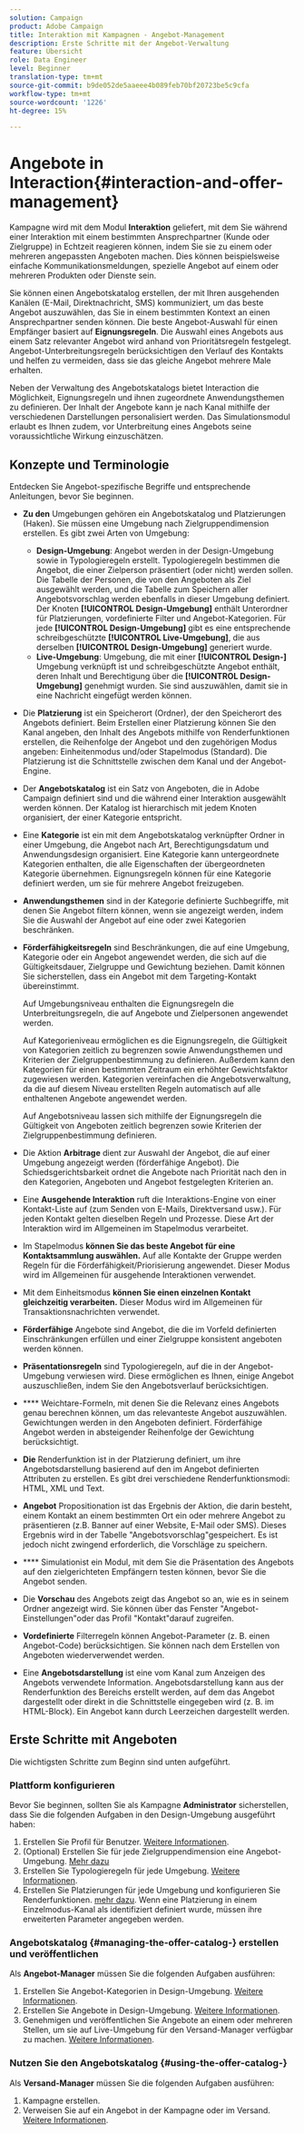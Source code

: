```yaml
---
solution: Campaign
product: Adobe Campaign
title: Interaktion mit Kampagnen - Angebot-Management
description: Erste Schritte mit der Angebot-Verwaltung
feature: Übersicht
role: Data Engineer
level: Beginner
translation-type: tm+mt
source-git-commit: b9de052de5aaeee4b089feb70bf20723be5c9cfa
workflow-type: tm+mt
source-wordcount: '1226'
ht-degree: 15%

---
```


# Angebote in Interaction{#interaction-and-offer-management}

Kampagne wird mit dem Modul **Interaktion** geliefert, mit dem Sie während einer Interaktion mit einem bestimmten Ansprechpartner (Kunde oder Zielgruppe) in Echtzeit reagieren können, indem Sie sie zu einem oder mehreren angepassten Angeboten machen. Dies können beispielsweise einfache Kommunikationsmeldungen, spezielle Angebot auf einem oder mehreren Produkten oder Dienste sein.

Sie können einen Angebotskatalog erstellen, der mit Ihren ausgehenden Kanälen (E-Mail, Direktnachricht, SMS) kommuniziert, um das beste Angebot auszuwählen, das Sie in einem bestimmten Kontext an einen Ansprechpartner senden können. Die beste Angebot-Auswahl für einen Empfänger basiert auf **Eignungsregeln**. Die Auswahl eines Angebots aus einem Satz relevanter Angebot wird anhand von Prioritätsregeln festgelegt. Angebot-Unterbreitungsregeln berücksichtigen den Verlauf des Kontakts und helfen zu vermeiden, dass sie das gleiche Angebot mehrere Male erhalten.

Neben der Verwaltung des Angebotskatalogs bietet Interaction die Möglichkeit, Eignungsregeln und ihnen zugeordnete Anwendungsthemen zu definieren. Der Inhalt der Angebote kann je nach Kanal mithilfe der verschiedenen Darstellungen personalisiert werden. Das Simulationsmodul erlaubt es Ihnen zudem, vor Unterbreitung eines Angebots seine voraussichtliche Wirkung einzuschätzen.

## Konzepte und Terminologie

Entdecken Sie Angebot-spezifische Begriffe und entsprechende Anleitungen, bevor Sie beginnen.

* **Zu den** Umgebungen gehören ein Angebotskatalog und Platzierungen (Haken). Sie müssen eine Umgebung nach Zielgruppendimension erstellen.
Es gibt zwei Arten von Umgebung:

   * **Design-Umgebung**: Angebot werden in der Design-Umgebung sowie in Typologieregeln erstellt. Typologieregeln bestimmen die Angebot, die einer Zielperson präsentiert (oder nicht) werden sollen. Die Tabelle der Personen, die von den Angeboten als Ziel ausgewählt werden, und die Tabelle zum Speichern aller Angebotsvorschlag werden ebenfalls in dieser Umgebung definiert. Der Knoten **[!UICONTROL Design-Umgebung]** enthält Unterordner für Platzierungen, vordefinierte Filter und Angebot-Kategorien. Für jede **[!UICONTROL Design-Umgebung]** gibt es eine entsprechende schreibgeschützte **[!UICONTROL Live-Umgebung]**, die aus derselben **[!UICONTROL Design-Umgebung]** generiert wurde.
   * **Live-Umgebung**: Umgebung, die mit einer  **[!UICONTROL Design-]** Umgebung verknüpft ist und schreibgeschützte Angebot enthält, deren Inhalt und Berechtigung über die  **[!UICONTROL Design-Umgebung]** genehmigt wurden. Sie sind auszuwählen, damit sie in eine Nachricht eingefügt werden können.

* Die **Platzierung** ist ein Speicherort (Ordner), der den Speicherort des Angebots definiert. Beim Erstellen einer Platzierung können Sie den Kanal angeben, den Inhalt des Angebots mithilfe von Renderfunktionen erstellen, die Reihenfolge der Angebot und den zugehörigen Modus angeben: Einheitenmodus und/oder Stapelmodus (Standard). Die Platzierung ist die Schnittstelle zwischen dem Kanal und der Angebot-Engine.
* Der **Angebotskatalog** ist ein Satz von Angeboten, die in Adobe Campaign definiert sind und die während einer Interaktion ausgewählt werden können. Der Katalog ist hierarchisch mit jedem Knoten organisiert, der einer Kategorie entspricht.
* Eine **Kategorie** ist ein mit dem Angebotskatalog verknüpfter Ordner in einer Umgebung, die Angebot nach Art, Berechtigungsdatum und Anwendungsdesign organisiert. Eine Kategorie kann untergeordnete Kategorien enthalten, die alle Eigenschaften der übergeordneten Kategorie übernehmen. Eignungsregeln können für eine Kategorie definiert werden, um sie für mehrere Angebot freizugeben.
* **Anwendungsthemen** sind in der Kategorie definierte Suchbegriffe, mit denen Sie Angebot filtern können, wenn sie angezeigt werden, indem Sie die Auswahl der Angebot auf eine oder zwei Kategorien beschränken.
* **Förderfähigkeitsregeln** sind Beschränkungen, die auf eine Umgebung, Kategorie oder ein Angebot angewendet werden, die sich auf die Gültigkeitsdauer, Zielgruppe und Gewichtung beziehen. Damit können Sie sicherstellen, dass ein Angebot mit dem Targeting-Kontakt übereinstimmt.

   Auf Umgebungsniveau enthalten die Eignungsregeln die Unterbreitungsregeln, die auf Angebote und Zielpersonen angewendet werden.

   Auf Kategorieniveau ermöglichen es die Eignungsregeln, die Gültigkeit von Kategorien zeitlich zu begrenzen sowie Anwendungsthemen und Kriterien der Zielgruppenbestimmung zu definieren. Außerdem kann den Kategorien für einen bestimmten Zeitraum ein erhöhter Gewichtsfaktor zugewiesen werden. Kategorien vereinfachen die Angebotsverwaltung, da die auf diesem Niveau erstellten Regeln automatisch auf alle enthaltenen Angebote angewendet werden.

   Auf Angebotsniveau lassen sich mithilfe der Eignungsregeln die Gültigkeit von Angeboten zeitlich begrenzen sowie Kriterien der Zielgruppenbestimmung definieren.

* Die Aktion **Arbitrage** dient zur Auswahl der Angebot, die auf einer Umgebung angezeigt werden (förderfähige Angebot). Die Schiedsgerichtsbarkeit ordnet die Angebote nach Priorität nach den in den Kategorien, Angeboten und Angebot festgelegten Kriterien an.
* Eine **Ausgehende Interaktion** ruft die Interaktions-Engine von einer Kontakt-Liste auf (zum Senden von E-Mails, Direktversand usw.). Für jeden Kontakt gelten dieselben Regeln und Prozesse. Diese Art der Interaktion wird im Allgemeinen im Stapelmodus verarbeitet.
* Im Stapelmodus **können Sie das beste Angebot für eine Kontaktsammlung auswählen.** Auf alle Kontakte der Gruppe werden Regeln für die Förderfähigkeit/Priorisierung angewendet. Dieser Modus wird im Allgemeinen für ausgehende Interaktionen verwendet.
* Mit dem Einheitsmodus **können Sie einen einzelnen Kontakt gleichzeitig verarbeiten.** Dieser Modus wird im Allgemeinen für Transaktionsnachrichten verwendet.
* **Förderfähige** Angebote sind Angebot, die die im Vorfeld definierten Einschränkungen erfüllen und einer Zielgruppe konsistent angeboten werden können.
* **Präsentationsregeln** sind Typologieregeln, auf die in der Angebot-Umgebung verwiesen wird. Diese ermöglichen es Ihnen, einige Angebot auszuschließen, indem Sie den Angebotsverlauf berücksichtigen.
* **** Weichtare-Formeln, mit denen Sie die Relevanz eines Angebots genau berechnen können, um das relevanteste Angebot auszuwählen. Gewichtungen werden in den Angeboten definiert. Förderfähige Angebot werden in absteigender Reihenfolge der Gewichtung berücksichtigt.
* **Die** Renderfunktion ist in der Platzierung definiert, um ihre Angebotsdarstellung basierend auf den im Angebot definierten Attributen zu erstellen. Es gibt drei verschiedene Renderfunktionsmodi: HTML, XML und Text.
* **Angebot** Propositionation ist das Ergebnis der Aktion, die darin besteht, einem Kontakt an einem bestimmten Ort ein oder mehrere Angebot zu präsentieren (z.B. Banner auf einer Website, E-Mail oder SMS). Dieses Ergebnis wird in der Tabelle &quot;Angebotsvorschlag&quot;gespeichert. Es ist jedoch nicht zwingend erforderlich, die Vorschläge zu speichern.
* **** Simulationist ein Modul, mit dem Sie die Präsentation des Angebots auf den zielgerichteten Empfängern testen können, bevor Sie die Angebot senden.
* Die **Vorschau** des Angebots zeigt das Angebot so an, wie es in seinem Ordner angezeigt wird. Sie können über das Fenster &quot;Angebot-Einstellungen&quot;oder das Profil &quot;Kontakt&quot;darauf zugreifen.
* **Vordefinierte** Filterregeln können Angebot-Parameter (z. B. einen Angebot-Code) berücksichtigen. Sie können nach dem Erstellen von Angeboten wiederverwendet werden.
* Eine **Angebotsdarstellung** ist eine vom Kanal zum Anzeigen des Angebots verwendete Information. Angebotsdarstellung kann aus der Renderfunktion des Bereichs erstellt werden, auf dem das Angebot dargestellt oder direkt in die Schnittstelle eingegeben wird (z. B. im HTML-Block). Ein Angebot kann durch Leerzeichen dargestellt werden.

## Erste Schritte mit Angeboten

Die wichtigsten Schritte zum Beginn sind unten aufgeführt.

### Plattform konfigurieren

Bevor Sie beginnen, sollten Sie als Kampagne **Administrator** sicherstellen, dass Sie die folgenden Aufgaben in den Design-Umgebung ausgeführt haben:

1. Erstellen Sie Profil für Benutzer. [Weitere Informationen](interaction-operators.md).
1. (Optional) Erstellen Sie für jede Zielgruppendimension eine Angebot-Umgebung. [Mehr dazu](interaction-env.md)
1. Erstellen Sie Typologieregeln für jede Umgebung. [Weitere Informationen](../../interaction/using/managing-offer-presentation.md#creating-and-referencing-an-offer-presentation-rule).
1. Erstellen Sie Platzierungen für jede Umgebung und konfigurieren Sie Renderfunktionen. [mehr dazu](../../interaction/using/creating-offer-spaces.md).
Wenn eine Platzierung in einem Einzelmodus-Kanal als identifiziert definiert wurde, müssen ihre erweiterten Parameter angegeben werden.

### Angebotskatalog {#managing-the-offer-catalog-} erstellen und veröffentlichen

Als **Angebot-Manager** müssen Sie die folgenden Aufgaben ausführen:

1. Erstellen Sie Angebot-Kategorien in Design-Umgebung. [Weitere Informationen](../../interaction/using/creating-offer-categories.md).
1. Erstellen Sie Angebote in Design-Umgebung. [Weitere Informationen](../../interaction/using/creating-an-offer.md).
1. Genehmigen und veröffentlichen Sie Angebote an einem oder mehreren Stellen, um sie auf Live-Umgebung für den Versand-Manager verfügbar zu machen. [Weitere Informationen](../../interaction/using/approving-and-activating-an-offer.md).

### Nutzen Sie den Angebotskatalog {#using-the-offer-catalog-}

Als **Versand-Manager** müssen Sie die folgenden Aufgaben ausführen:

1. Kampagne erstellen.
1. Verweisen Sie auf ein Angebot in der Kampagne oder im Versand. [Weitere Informationen](../../interaction/using/about-outbound-channels.md).

